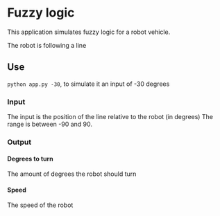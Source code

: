 # Fuzzy logic
This application simulates fuzzy logic for a robot vehicle.

The robot is following a line


## Use
``python app.py -30``, to simulate it an input of -30 degrees

### Input
The input is the position of the line relative to the robot (in degrees)
The range is between -90 and 90.

### Output
#### Degrees to turn
The amount of degrees the robot should turn
#### Speed
The speed of the robot
